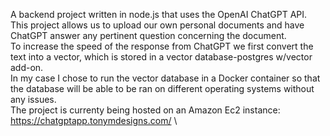 A backend project written in node.js that uses the OpenAI ChatGPT API. \
This project allows us to upload our own personal documents and have ChatGPT answer any pertinent question concerning the document. \
To increase the speed of the response from ChatGPT we first convert the text into a vector, which is stored in a vector database-postgres w/vector add-on. \
In my case I chose to run the vector database in a Docker container so that the database will be able to be ran on different operating systems without any issues. \
The project is currenty being hosted on an Amazon Ec2 instance: https://chatgptapp.tonymdesigns.com/ \